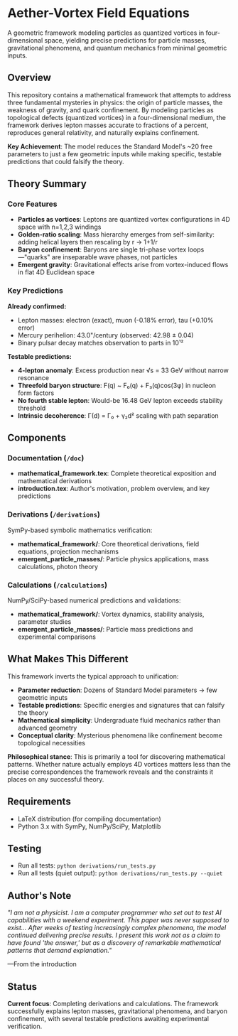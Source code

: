 # Aether-Vortex Field Equations

A geometric framework modeling particles as quantized vortices in four-dimensional space, yielding precise predictions for particle masses, gravitational phenomena, and quantum mechanics from minimal geometric inputs.

## Overview

This repository contains a mathematical framework that attempts to address three fundamental mysteries in physics: the origin of particle masses, the weakness of gravity, and quark confinement. By modeling particles as topological defects (quantized vortices) in a four-dimensional medium, the framework derives lepton masses accurate to fractions of a percent, reproduces general relativity, and naturally explains confinement.

**Key Achievement**: The model reduces the Standard Model's ~20 free parameters to just a few geometric inputs while making specific, testable predictions that could falsify the theory.

## Theory Summary

### Core Features
- **Particles as vortices**: Leptons are quantized vortex configurations in 4D space with n=1,2,3 windings
- **Golden-ratio scaling**: Mass hierarchy emerges from self-similarity: adding helical layers then rescaling by r → 1+1/r
- **Baryon confinement**: Baryons are single tri-phase vortex loops—"quarks" are inseparable wave phases, not particles
- **Emergent gravity**: Gravitational effects arise from vortex-induced flows in flat 4D Euclidean space

### Key Predictions
**Already confirmed:**
- Lepton masses: electron (exact), muon (-0.18% error), tau (+0.10% error)
- Mercury perihelion: 43.0"/century (observed: 42.98 ± 0.04)
- Binary pulsar decay matches observation to parts in 10¹²

**Testable predictions:**
- **4-lepton anomaly**: Excess production near √s = 33 GeV without narrow resonance
- **Threefold baryon structure**: F(q) ~ F₀(q) + F₃(q)cos(3φ) in nucleon form factors
- **No fourth stable lepton**: Would-be 16.48 GeV lepton exceeds stability threshold
- **Intrinsic decoherence**: Γ(d) = Γ₀ + γ₂d² scaling with path separation

## Components

### Documentation (`/doc`)
- **mathematical_framework.tex**: Complete theoretical exposition and mathematical derivations
- **introduction.tex**: Author's motivation, problem overview, and key predictions

### Derivations (`/derivations`)
SymPy-based symbolic mathematics verification:
- **mathematical_framework/**: Core theoretical derivations, field equations, projection mechanisms
- **emergent_particle_masses/**: Particle physics applications, mass calculations, photon theory

### Calculations (`/calculations`) 
NumPy/SciPy-based numerical predictions and validations:
- **mathematical_framework/**: Vortex dynamics, stability analysis, parameter studies
- **emergent_particle_masses/**: Particle mass predictions and experimental comparisons

## What Makes This Different

This framework inverts the typical approach to unification:
- **Parameter reduction**: Dozens of Standard Model parameters → few geometric inputs
- **Testable predictions**: Specific energies and signatures that can falsify the theory  
- **Mathematical simplicity**: Undergraduate fluid mechanics rather than advanced geometry
- **Conceptual clarity**: Mysterious phenomena like confinement become topological necessities

**Philosophical stance**: This is primarily a tool for discovering mathematical patterns. Whether nature actually employs 4D vortices matters less than the precise correspondences the framework reveals and the constraints it places on any successful theory.

## Requirements

- LaTeX distribution (for compiling documentation)
- Python 3.x with SymPy, NumPy/SciPy, Matplotlib

## Testing

- Run all tests: `python derivations/run_tests.py`
- Run all tests (quiet output): `python derivations/run_tests.py --quiet`

## Author's Note

*"I am not a physicist. I am a computer programmer who set out to test AI capabilities with a weekend experiment. This paper was never supposed to exist... After weeks of testing increasingly complex phenomena, the model continued delivering precise results. I present this work not as a claim to have found 'the answer,' but as a discovery of remarkable mathematical patterns that demand explanation."*

—From the introduction

## Status

**Current focus**: Completing derivations and calculations. The framework successfully explains lepton masses, gravitational phenomena, and baryon confinement, with several testable predictions awaiting experimental verification.
